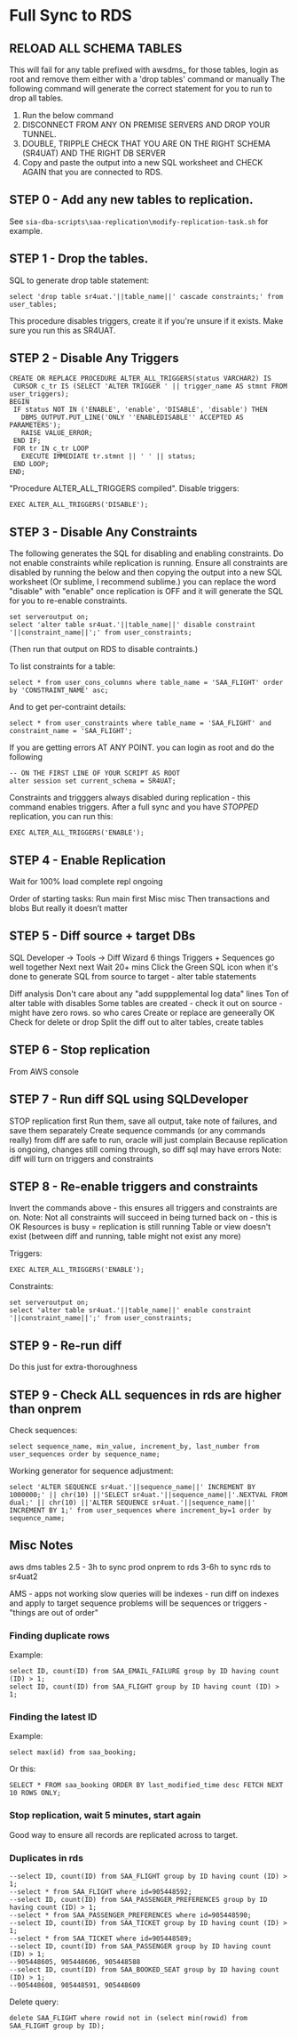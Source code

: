 # Full Sync to RDS

## RELOAD ALL SCHEMA TABLES

 This will fail for any table prefixed with awsdms_
 for those tables, login as root and remove them either with a 'drop tables' command or manually
 The following command will generate the correct statement for you to run to drop all tables.
1. Run the below command
2. DISCONNECT FROM ANY ON PREMISE SERVERS AND DROP YOUR TUNNEL.
3. DOUBLE, TRIPPLE CHECK THAT YOU ARE ON THE RIGHT SCHEMA (SR4UAT) AND THE RIGHT DB SERVER
4. Copy and paste the output into a new SQL worksheet and CHECK AGAIN that you are connected to RDS.

## STEP 0 - Add any new tables to replication.

See `sia-dba-scripts\saa-replication\modify-replication-task.sh` for example.

## STEP 1 - Drop the tables.

SQL to generate drop table statement:

```
select 'drop table sr4uat.'||table_name||' cascade constraints;' from user_tables;
```

This procedure disables triggers, create it if you're unsure if it exists. Make sure you run this as SR4UAT.

## STEP 2 - Disable Any Triggers

```
CREATE OR REPLACE PROCEDURE ALTER_ALL_TRIGGERS(status VARCHAR2) IS
 CURSOR c_tr IS (SELECT 'ALTER TRIGGER ' || trigger_name AS stmnt FROM user_triggers);
BEGIN
 IF status NOT IN ('ENABLE', 'enable', 'DISABLE', 'disable') THEN
   DBMS_OUTPUT.PUT_LINE('ONLY ''ENABLEDISABLE'' ACCEPTED AS PARAMETERS');
   RAISE VALUE_ERROR;
 END IF;
 FOR tr IN c_tr LOOP
   EXECUTE IMMEDIATE tr.stmnt || ' ' || status;
 END LOOP;
END;
```

"Procedure ALTER_ALL_TRIGGERS compiled". Disable triggers:

```
EXEC ALTER_ALL_TRIGGERS('DISABLE');
```

## STEP 3 - Disable Any Constraints

The following generates the SQL for disabling and enabling constraints.
Do not enable constraints while replication is running. Ensure all constraints are disabled by running the below
and then copying the output into a new SQL worksheet (Or sublime, I recommend sublime.)
you can replace the word "disable" with "enable" once replication is OFF and it will generate the SQL for you to
re-enable constraints.

```
set serveroutput on;
select 'alter table sr4uat.'||table_name||' disable constraint '||constraint_name||';' from user_constraints;
```

(Then run that output on RDS to disable contraints.)

To list constraints for a table:

```
select * from user_cons_columns where table_name = 'SAA_FLIGHT' order by 'CONSTRAINT_NAME' asc;
```

And to get per-contraint details:

```
select * from user_constraints where table_name = 'SAA_FLIGHT' and constraint_name = 'SAA_FLIGHT';
```

If you are getting errors AT ANY POINT. you can login as root and do the following

```
-- ON THE FIRST LINE OF YOUR SCRIPT AS ROOT
alter session set current_schema = SR4UAT;
```

Constraints and trigggers always disabled during replication - this command enables triggers. After a full sync and you have *STOPPED* replication, you can run this:

```
EXEC ALTER_ALL_TRIGGERS('ENABLE');
```

## STEP 4 - Enable Replication

Wait for 100% load complete repl ongoing

Order of starting tasks:
Run main first
Misc misc
Then transactions and blobs
But really it doesn’t matter

## STEP 5 - Diff source + target DBs

SQL Developer -> Tools -> Diff Wizard
6 things
Triggers + Sequences go well together
Next next
Wait 20+ mins
Click the Green SQL icon when it's done to generate SQL from source to target - alter table statements

Diff analysis
Don't care about any "add suppplemental log data" lines
Ton of alter table with disables
Some tables are created - check it out on source - might have zero rows. so who cares
Create or replace are geneerally OK
Check for delete or drop
Split the diff out to alter tables, create tables

## STEP 6 - Stop replication

From AWS console

## STEP 7 - Run diff SQL using SQLDeveloper

STOP replication first
Run them, save all output, take note of failures, and save them separately
Create sequence commands (or any commands really) from diff are safe to run, oracle will just complain
Because replication is ongoing, changes still coming through, so diff sql may have errors
Note: diff will turn on triggers and constraints

## STEP 8 - Re-enable triggers and constraints

Invert the commands above - this ensures all triggers and constraints are on.
Note: Not all constraints will succeed in being turned back on - this is OK
Resources is busy = replication is still running
Table or view doesn't exist (between diff and running, table might not exist any more)

Triggers:
```
EXEC ALTER_ALL_TRIGGERS('ENABLE');
```

Constraints:
```
set serveroutput on;
select 'alter table sr4uat.'||table_name||' enable constraint '||constraint_name||';' from user_constraints;
```

## STEP 9 - Re-run diff

Do this just for extra-thoroughness

## STEP 9 - Check ALL sequences in rds are higher than onprem

Check sequences:
```
select sequence_name, min_value, increment_by, last_number from user_sequences order by sequence_name;
```

Working generator for sequence adjustment:

```
select 'ALTER SEQUENCE sr4uat.'||sequence_name||' INCREMENT BY 1000000;' || chr(10) ||'SELECT sr4uat.'||sequence_name||'.NEXTVAL FROM dual;' || chr(10) ||'ALTER SEQUENCE sr4uat.'||sequence_name||' INCREMENT BY 1;' from user_sequences where increment_by=1 order by sequence_name;
```

## Misc Notes

aws dms tables
2.5 - 3h to sync prod onprem to rds
3-6h to sync rds to sr4uat2

AMS - apps not working
slow queries will be indexes - run diff on indexes and apply to target
sequence problems will be sequences or triggers  - "things are out of order"

### Finding duplicate rows

Example:
```
select ID, count(ID) from SAA_EMAIL_FAILURE group by ID having count (ID) > 1;
select ID, count(ID) from SAA_FLIGHT group by ID having count (ID) > 1;
```

### Finding the latest ID

Example:
```
select max(id) from saa_booking;
```

Or this:
```
SELECT * FROM saa_booking ORDER BY last_modified_time desc FETCH NEXT 10 ROWS ONLY;
```

### Stop replication, wait 5 minutes, start again

Good way to ensure all records are replicated across to target.

### Duplicates in rds

```
--select ID, count(ID) from SAA_FLIGHT group by ID having count (ID) > 1;
--select * from SAA_FLIGHT where id=905448592;
--select ID, count(ID) from SAA_PASSENGER_PREFERENCES group by ID having count (ID) > 1;
--select * from SAA_PASSENGER_PREFERENCES where id=905448590;
--select ID, count(ID) from SAA_TICKET group by ID having count (ID) > 1;
--select * from SAA_TICKET where id=905448589;
--select ID, count(ID) from SAA_PASSENGER group by ID having count (ID) > 1;
--905448605, 905448606, 905448588
--select ID, count(ID) from SAA_BOOKED_SEAT group by ID having count (ID) > 1;
--905448608, 905448591, 905448609
```

Delete query:
```
delete SAA_FLIGHT where rowid not in (select min(rowid) from SAA_FLIGHT group by ID);
```
